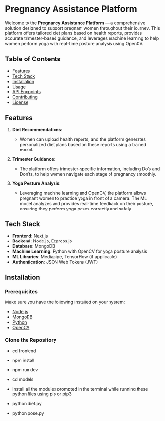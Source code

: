 # Pregnancy Assistance Platform

Welcome to the **Pregnancy Assistance Platform** — a comprehensive solution designed to support pregnant women throughout their journey. This platform offers tailored diet plans based on health reports, provides accurate trimester-based guidance, and leverages machine learning to help women perform yoga with real-time posture analysis using OpenCV.

## Table of Contents
- [Features](#features)
- [Tech Stack](#tech-stack)
- [Installation](#installation)
- [Usage](#usage)
- [API Endpoints](#api-endpoints)
- [Contributing](#contributing)
- [License](#license)

## Features

1. **Diet Recommendations**:
   - Women can upload health reports, and the platform generates personalized diet plans based on these reports using a trained model.
   
2. **Trimester Guidance**:
   - The platform offers trimester-specific information, including Do’s and Don’ts, to help women navigate each stage of pregnancy smoothly.

3. **Yoga Posture Analysis**:
   - Leveraging machine learning and OpenCV, the platform allows pregnant women to practice yoga in front of a camera. The ML model analyzes and provides real-time feedback on their posture, ensuring they perform yoga poses correctly and safely.

## Tech Stack

- **Frontend**: Next.js
- **Backend**: Node.js, Express.js
- **Database**: MongoDB
- **Machine Learning**: Python with OpenCV for yoga posture analysis
- **ML Libraries**: Mediapipe, TensorFlow (if applicable)
- **Authentication**: JSON Web Tokens (JWT)


## Installation

### Prerequisites

Make sure you have the following installed on your system:
- [Node.js](https://nodejs.org/en/)
- [MongoDB](https://www.mongodb.com/)
- [Python](https://www.python.org/)
- [OpenCV](https://opencv.org/)

### Clone the Repository

- cd frontend
- npm install
- npm run dev

- cd models
- install all the modules prompted in the terminal while running these python files using pip or pip3
- python diet.py
- python pose.py

 

